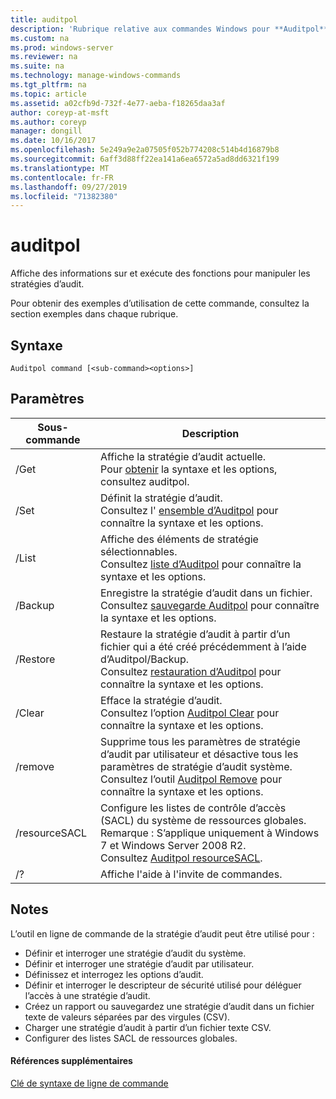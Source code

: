 ```yaml
---
title: auditpol
description: 'Rubrique relative aux commandes Windows pour **Auditpol** : affiche des informations sur et exécute des fonctions pour manipuler les stratégies d’audit.'
ms.custom: na
ms.prod: windows-server
ms.reviewer: na
ms.suite: na
ms.technology: manage-windows-commands
ms.tgt_pltfrm: na
ms.topic: article
ms.assetid: a02cfb9d-732f-4e77-aeba-f18265daa3af
author: coreyp-at-msft
ms.author: coreyp
manager: dongill
ms.date: 10/16/2017
ms.openlocfilehash: 5e249a9e2a07505f052b774208c514b4d16879b8
ms.sourcegitcommit: 6aff3d88ff22ea141a6ea6572a5ad8dd6321f199
ms.translationtype: MT
ms.contentlocale: fr-FR
ms.lasthandoff: 09/27/2019
ms.locfileid: "71382380"
---
```

# <a name="auditpol"></a>auditpol



Affiche des informations sur et exécute des fonctions pour manipuler les stratégies d’audit.

Pour obtenir des exemples d’utilisation de cette commande, consultez la section exemples dans chaque rubrique.

## <a name="syntax"></a>Syntaxe

```
Auditpol command [<sub-command><options>]
```

## <a name="parameters"></a>Paramètres

|Sous-commande|Description|
|-----------|-----------|
|/Get|Affiche la stratégie d’audit actuelle.</br>Pour [obtenir](auditpol-get.md) la syntaxe et les options, consultez auditpol.|
|/Set|Définit la stratégie d’audit.</br>Consultez l' [ensemble d’Auditpol](auditpol-set.md) pour connaître la syntaxe et les options.|
|/List|Affiche des éléments de stratégie sélectionnables.</br>Consultez [liste d’Auditpol](auditpol-list.md) pour connaître la syntaxe et les options.|
|/Backup|Enregistre la stratégie d’audit dans un fichier.</br>Consultez [sauvegarde Auditpol](auditpol-backup.md) pour connaître la syntaxe et les options.|
|/Restore|Restaure la stratégie d’audit à partir d’un fichier qui a été créé précédemment à l’aide d’Auditpol/Backup.</br>Consultez [restauration d’Auditpol](auditpol-restore.md) pour connaître la syntaxe et les options.|
|/Clear|Efface la stratégie d’audit.</br>Consultez l’option [Auditpol Clear](auditpol-clear.md) pour connaître la syntaxe et les options.|
|/remove|Supprime tous les paramètres de stratégie d’audit par utilisateur et désactive tous les paramètres de stratégie d’audit système.</br>Consultez l’outil [Auditpol Remove](auditpol-remove.md) pour connaître la syntaxe et les options.|
|/resourceSACL|Configure les listes de contrôle d’accès (SACL) du système de ressources globales.</br>Remarque : S’applique uniquement à Windows 7 et Windows Server 2008 R2.</br>Consultez [Auditpol resourceSACL](auditpol-resourcesacl.md).|
|/?|Affiche l'aide à l'invite de commandes.|

## <a name="remarks"></a>Notes

L’outil en ligne de commande de la stratégie d’audit peut être utilisé pour :
-   Définir et interroger une stratégie d’audit du système.
-   Définir et interroger une stratégie d’audit par utilisateur.
-   Définissez et interrogez les options d’audit.
-   Définir et interroger le descripteur de sécurité utilisé pour déléguer l’accès à une stratégie d’audit.
-   Créez un rapport ou sauvegardez une stratégie d’audit dans un fichier texte de valeurs séparées par des virgules (CSV).
-   Charger une stratégie d’audit à partir d’un fichier texte CSV.
-   Configurer des listes SACL de ressources globales.

#### <a name="additional-references"></a>Références supplémentaires

[Clé de syntaxe de ligne de commande](command-line-syntax-key.md)